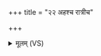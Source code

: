 +++
title = "२२ अहश्च रात्रीच"

+++
<details><summary>मूलम् (VS)</summary>

अह॑श्च॒ रात्री॑च परिष्क॒न्दौ मनो॑ विप॒थम्। 
</details>


